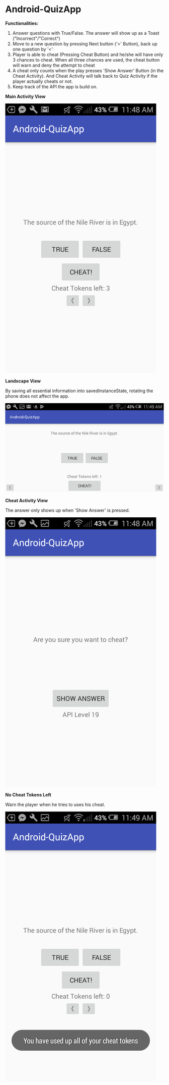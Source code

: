 # Android-QuizApp


**Functionalities:**
1. Answer questions with True/False. The answer will show up as a Toast ("Incorrect"/"Correct")
2. Move to a new question by pressing Next button ('>' Button), back up one question by '<'
3. Player is able to cheat (Pressing Cheat Button) and he/she will have only 3 chances to cheat. When all three chances are used, the cheat button will warn and deny the attempt to cheat
4. A cheat only counts when the play presses 'Show Answer' Button (in the Cheat Activity). And Cheat Activity will talk back to Quiz Activity if the player actually cheats or not.
5. Keep track of the API the app is build on.

**Main Activity View**

![alt text](Screenshot1.png)

**Landscape View**

By saving all essential information into savedInstanceState, rotating the phone does not affect the app.

![alt text](Screenshot2.png)

**Cheat Activity View**

The answer only shows up when 'Show Answer' is pressed.

![alt text](Screenshot3.png)

**No Cheat Tokens Left**

Warn the player when he tries to uses his cheat.

![alt text](Screenshot4.png)
